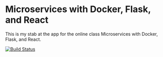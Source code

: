 # Microservices with Docker, Flask, and React

This is my stab at the app for the online class Microservices with Docker, Flask, and React. 

[![Build Status](https://travis-ci.org/santiagofish/testdriven-app.svg?branch=master)](https://travis-ci.org/santiagofish/testdriven-app)
